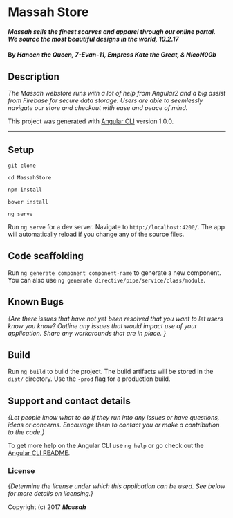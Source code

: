 # Massah Store

#### _Massah sells the finest scarves and apparel through our online portal. We source the most beautiful designs in the world, 10.2.17_

#### By _**Haneen the Queen, 7-Evan-11, Empress Kate the Great, & NicoN00b**_

## Description

_The Massah webstore runs with a lot of help from Angular2 and a big assist from Firebase for secure data storage.  Users are able to seemlessly navigate our store and checkout with ease and peace of mind._


This project was generated with [Angular CLI](https://github.com/angular/angular-cli) version 1.0.0.

***
## Setup

```console
git clone
```
```console
cd MassahStore
```
```console
npm install
```
```console
bower install
```
```console
ng serve
```

Run `ng serve` for a dev server. Navigate to `http://localhost:4200/`. The app will automatically reload if you change any of the source files.

## Code scaffolding

Run `ng generate component component-name` to generate a new component. You can also use `ng generate directive/pipe/service/class/module`.

## Known Bugs

_{Are there issues that have not yet been resolved that you want to let users know you know?  Outline any issues that would impact use of your application.  Share any workarounds that are in place. }_

## Build

Run `ng build` to build the project. The build artifacts will be stored in the `dist/` directory. Use the `-prod` flag for a production build.

## Support and contact details

_{Let people know what to do if they run into any issues or have questions, ideas or concerns.  Encourage them to contact you or make a contribution to the code.}_

To get more help on the Angular CLI use `ng help` or go check out the [Angular CLI README](https://github.com/angular/angular-cli/blob/master/README.md).

### License

*{Determine the license under which this application can be used.  See below for more details on licensing.}*

Copyright (c) 2017 **_Massah_**
